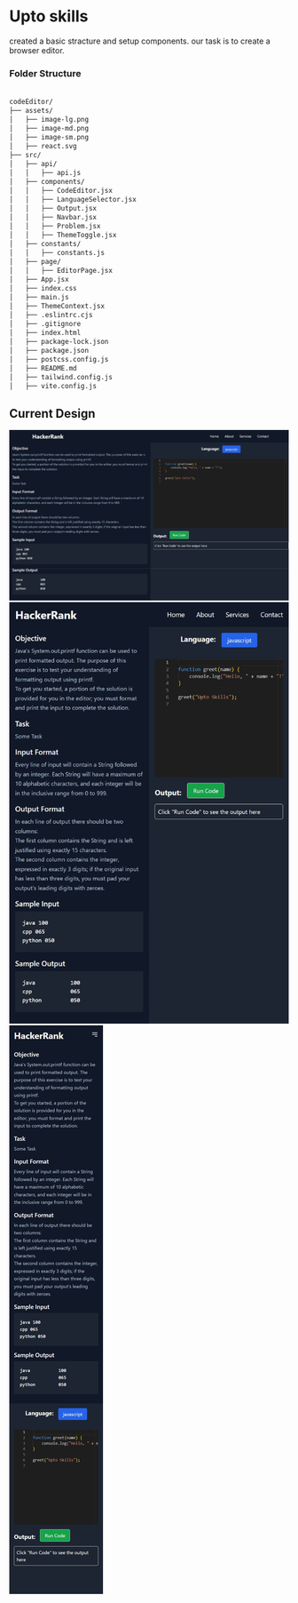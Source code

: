 # Upto skills 

created a basic stracture and setup components. our task is to create a browser editor.

### Folder Structure
```

codeEditor/
├── assets/
│   ├── image-lg.png
│   ├── image-md.png
│   ├── image-sm.png
│   ├── react.svg
├── src/
│   ├── api/
│   │   ├── api.js
│   ├── components/
│   │   ├── CodeEditor.jsx
│   │   ├── LanguageSelector.jsx
│   │   ├── Output.jsx 
│   │   ├── Navbar.jsx    
│   │   ├── Problem.jsx
│   │   ├── ThemeToggle.jsx
│   ├── constants/
│   │   ├── constants.js
│   ├── page/
│   │   ├── EditorPage.jsx
│   ├── App.jsx
│   ├── index.css
│   ├── main.js 
│   ├── ThemeContext.jsx
│   ├── .eslintrc.cjs
│   ├── .gitignore
│   ├── index.html
│   ├── package-lock.json
│   ├── package.json
│   ├── postcss.config.js
│   ├── README.md
│   ├── tailwind.config.js
│   ├── vite.config.js

```

## Current Design
![Large Device](/src/assets/image-lg.png)
![Medium Device](/src/assets/image-md.png)
![Small Device](/src/assets/image-sm.png)
